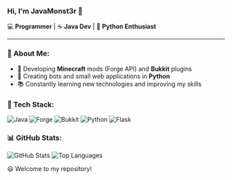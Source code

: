 ### Hi, I'm JavaMonst3r 👋

💻 **Programmer** | ☕ **Java Dev** | 🐍 **Python Enthusiast**

---

### 🚀 About Me:
- 🔨 Developing **Minecraft** mods (Forge API) and **Bukkit** plugins
- 🐍 Creating bots and small web applications in **Python**
- 📚 Constantly learning new technologies and improving my skills

### 🔧 Tech Stack:
![Java](https://img.shields.io/badge/Java-ED8B00?style=for-the-badge&logo=java&logoColor=white)
![Forge](https://img.shields.io/badge/Forge_API-FF6C37?style=for-the-badge&logo=minecraft&logoColor=white)
![Bukkit](https://img.shields.io/badge/Bukkit-FF5733?style=for-the-badge&logo=minecraft&logoColor=white)
![Python](https://img.shields.io/badge/Python-3776AB?style=for-the-badge&logo=python&logoColor=white)
![Flask](https://img.shields.io/badge/Flask-000000?style=for-the-badge&logo=flask&logoColor=white)

### 📊 GitHub Stats:
![GitHub Stats](https://github-readme-stats.vercel.app/api?username=YourGitHub&show_icons=true&theme=radical)
![Top Languages](https://github-readme-stats.vercel.app/api/top-langs/?username=YourGitHub&layout=compact&theme=radical)

😃 Welcome to my repository!
